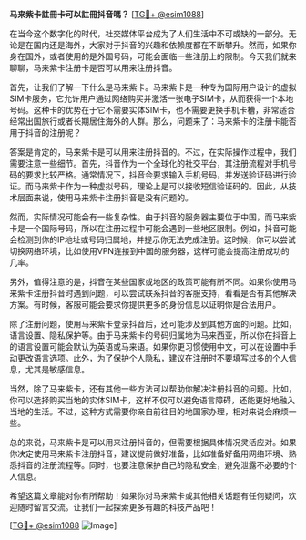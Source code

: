 **马来紫卡註冊卡可以註冊抖音嗎？** [[TG💪+ @esim1088](https://t.me/s/esim1088)]

在当今这个数字化的时代，社交媒体平台成为了人们生活中不可或缺的一部分。无论是在国内还是海外，大家对于抖音的兴趣和依赖度都在不断攀升。然而，如果你身在国外，或者使用的是外国号码，可能会面临一些注册上的限制。今天我们就来聊聊，马来紫卡注册卡是否可以用来注册抖音。

首先，让我们了解一下什么是马来紫卡。马来紫卡是一种专为国际用户设计的虚拟SIM卡服务，它允许用户通过网络购买并激活一张电子SIM卡，从而获得一个本地号码。这种卡的优势在于它不需要实体SIM卡，也不需要更换手机卡槽，非常适合经常出国旅行或者长期居住海外的人群。那么，问题来了：马来紫卡的注册卡能否用于抖音的注册呢？

答案是肯定的，马来紫卡是可以用来注册抖音的。不过，在实际操作过程中，我们需要注意一些细节。首先，抖音作为一个全球化的社交平台，其注册流程对手机号码的要求比较严格。通常情况下，抖音会要求输入手机号码，并发送验证码进行验证。而马来紫卡作为一种虚拟号码，理论上是可以接收短信验证码的。因此，从技术层面来说，使用马来紫卡注册抖音是没有问题的。

然而，实际情况可能会有一些复杂性。由于抖音的服务器主要位于中国，而马来紫卡是一个国际号码，所以在注册过程中可能会遇到一些地区限制。例如，抖音可能会检测到你的IP地址或号码归属地，并提示你无法完成注册。这时候，你可以尝试切换网络环境，比如使用VPN连接到中国的服务器，这样可能会提高注册成功的几率。

另外，值得注意的是，抖音在某些国家或地区的政策可能有所不同。如果你使用马来紫卡注册抖音时遇到问题，可以尝试联系抖音的客服支持，看看是否有其他解决方案。有时候，客服可能会要求你提供更多的身份信息以证明你是合法用户。

除了注册问题，使用马来紫卡登录抖音后，还可能涉及到其他方面的问题。比如，语言设置、隐私保护等。由于马来紫卡的号码归属地为马来西亚，所以你在抖音上的语言设置可能会默认为英语或马来语。如果你更习惯使用中文，可以在设置中手动更改语言选项。此外，为了保护个人隐私，建议在注册时不要填写过多的个人信息，尤其是敏感信息。

当然，除了马来紫卡，还有其他一些方法可以帮助你解决注册抖音的问题。比如，你可以选择购买当地的实体SIM卡，这样不仅可以避免语言障碍，还能更好地融入当地的生活。不过，这种方式需要你亲自前往目的地国家办理，相对来说会麻烦一些。

总的来说，马来紫卡是可以用来注册抖音的，但需要根据具体情况灵活应对。如果你决定使用马来紫卡注册抖音，建议提前做好准备，比如准备好备用网络环境、熟悉抖音的注册流程等。同时，也要注意保护自己的隐私安全，避免泄露不必要的个人信息。

希望这篇文章能对你有所帮助！如果你对马来紫卡或其他相关话题有任何疑问，欢迎随时留言交流。让我们一起探索更多有趣的科技产品吧！

[[TG💪+ @esim1088](https://t.me/s/esim1088) ![Image](https://i.postimg.cc/4NQfJmqS/Snipaste-2025-05-13-00-14-12.png)]